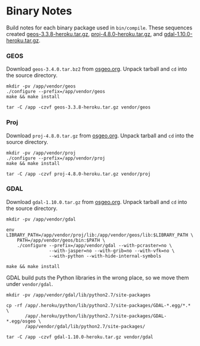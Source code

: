 Binary Notes
============

Build notes for each binary package used in `bin/compile`. These sequences created
[geos-3.3.8-heroku.tar.gz](http://s3.amazonaws.com/fuckfuckfuck/geos-3.3.8-heroku.tar.gz),
[proj-4.8.0-heroku.tar.gz](http://s3.amazonaws.com/fuckfuckfuck/proj-4.8.0-heroku.tar.gz),
and [gdal-1.10.0-heroku.tar.gz](http://s3.amazonaws.com/fuckfuckfuck/gdal-1.10.0-heroku.tar.gz).

### GEOS

Download `geos-3.4.0.tar.bz2` from
[osgeo.org](http://trac.osgeo.org/geos/).
Unpack tarball and `cd` into the source directory.

    mkdir -pv /app/vendor/geos
    ./configure --prefix=/app/vendor/geos
    make && make install

    tar -C /app -czvf geos-3.3.8-heroku.tar.gz vendor/geos

### Proj

Download `proj-4.8.0.tar.gz` from
[osgeo.org](http://trac.osgeo.org/proj/).
Unpack tarball and `cd` into the source directory.

    mkdir -pv /app/vendor/proj
    ./configure --prefix=/app/vendor/proj
    make && make install

    tar -C /app -czvf proj-4.8.0-heroku.tar.gz vendor/proj

### GDAL

Download `gdal-1.10.0.tar.gz` from
[osgeo.org](http://trac.osgeo.org/gdal/wiki/DownloadSource).
Unpack tarball and `cd` into the source directory.

    mkdir -pv /app/vendor/gdal

    env LIBRARY_PATH=/app/vendor/proj/lib:/app/vendor/geos/lib:$LIBRARY_PATH \
        PATH=/app/vendor/geos/bin:$PATH \
        ./configure --prefix=/app/vendor/gdal --with-pcraster=no \
                    --with-jasper=no --with-grib=no --with-vfk=no \
                    --with-python --with-hide-internal-symbols

    make && make install

GDAL build puts the Python libraries in the wrong place, so we move them under `vendor/gdal`.

    mkdir -pv /app/vendor/gdal/lib/python2.7/site-packages

    cp -rf /app/.heroku/python/lib/python2.7/site-packages/GDAL-*.egg/*.* \
           /app/.heroku/python/lib/python2.7/site-packages/GDAL-*.egg/osgeo \
           /app/vendor/gdal/lib/python2.7/site-packages/

    tar -C /app -czvf gdal-1.10.0-heroku.tar.gz vendor/gdal
